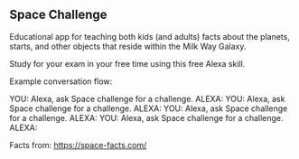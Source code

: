 Space Challenge
---

Educational app for teaching both kids (and adults) facts about the planets, starts, and other objects that reside within the Milk Way Galaxy.

Study for your exam in your free time using this free Alexa skill.



Example conversation flow:

YOU: Alexa, ask Space challenge for a challenge.
ALEXA: 
YOU: Alexa, ask Space challenge for a challenge.
ALEXA: 
YOU: Alexa, ask Space challenge for a challenge.
ALEXA: 
YOU: Alexa, ask Space challenge for a challenge.
ALEXA: 


Facts from: https://space-facts.com/
